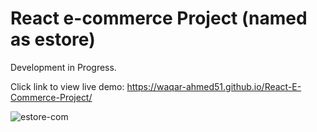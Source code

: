 # React e-commerce Project (named as estore)
 
 Development in Progress. 
 
 
 Click link to view live demo: https://waqar-ahmed51.github.io/React-E-Commerce-Project/


![estore-com](https://user-images.githubusercontent.com/54082156/180027901-a97e8a99-0aa2-4e71-b8e7-12e63e63a858.png)
